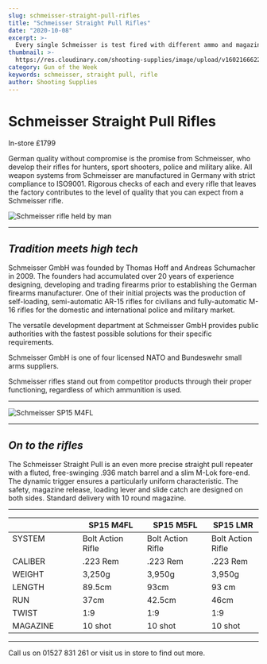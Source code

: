 ```yaml
---
slug: schmeisser-straight-pull-rifles
title: "Schmeisser Straight Pull Rifles"
date: "2020-10-08"
excerpt: >-
  Every single Schmeisser is test fired with different ammo and magazine combinations before leaving the factory.
thumbnail: >-
  https://res.cloudinary.com/shooting-supplies/image/upload/v1602166622/Blog/Schmeisser/schmeisser-header_v3ixrs.jpg
category: Gun of the Week
keywords: schmeisser, straight pull, rifle
author: Shooting Supplies
---
```


# **Schmeisser Straight Pull Rifles**

In-store £1799

German quality without compromise is the promise from Schmeisser, who develop their rifles for hunters, sport shooters, police and military alike. All weapon systems from Schmeisser are manufactured in Germany with strict compliance to ISO9001. Rigorous checks of each and every rifle that leaves the factory contributes to the level of quality that you can expect from a Schmeisser rifle.


![Schmeisser rifle held by man](https://res.cloudinary.com/shooting-supplies/image/upload/v1602166622/Blog/Schmeisser/schmeisser-header_v3ixrs.jpg)

---

## ***Tradition meets high tech***

Schmeisser GmbH was founded by Thomas Hoff and Andreas Schumacher in 2009. The founders had accumulated over 20 years of experience designing, developing and trading firearms prior to establishing the German firearms manufacturer. One of their initial projects was the production of self-loading, semi-automatic AR-15 rifles for civilians and fully-automatic M-16 rifles for the domestic and international police and military market.

The versatile development department at Schmeisser GmbH provides public authorities with the fastest possible solutions for their specific requirements.

Schmeisser GmbH is one of four licensed NATO and Bundeswehr small arms suppliers.

Schmeisser rifles stand out from competitor products through their proper functioning, regardless of which ammunition is used. 

---

![Schmeisser SP15 M4FL](https://res.cloudinary.com/shooting-supplies/image/upload/v1602170456/Blog/Schmeisser/SCHMEISSER_plrt6y.jpg)

---

## ***On to the rifles***

The Schmeisser Straight Pull is an even more precise straight pull repeater with a fluted, free-swinging .936 match barrel and a slim M-Lok fore-end. The dynamic trigger ensures a particularly uniform characteristic. The safety, magazine release, loading lever and slide catch are designed on both sides. Standard delivery with 10 round magazine.

---

|      | SP15 M4FL   | SP15 M5FL | SP15 LMR    |
|------|-------------|-----------|-------------|
SYSTEM &nbsp; &nbsp; &nbsp; &nbsp; &nbsp; &nbsp; &nbsp; &nbsp; &nbsp; &nbsp; &nbsp; &nbsp; | Bolt Action Rifle &nbsp; &nbsp; &nbsp; &nbsp; &nbsp; &nbsp; | Bolt Action Rifle &nbsp; &nbsp; &nbsp; &nbsp; &nbsp; &nbsp; | Bolt Action Rifle |
CALIBER| .223 Rem | .223 Rem | .223 Rem |
WEIGHT | 3,250g | 3,950g | 3,950g |
LENGTH | 89.5cm | 93cm | 93 cm |
RUN | 37cm | 42.5cm | 46cm |
TWIST | 1:9 | 1:9 | 1:9 |
MAGAZINE | 10 shot | 10 shot | 10 shot |

---

Call us on 01527 831 261 or visit us in store to find out more.

